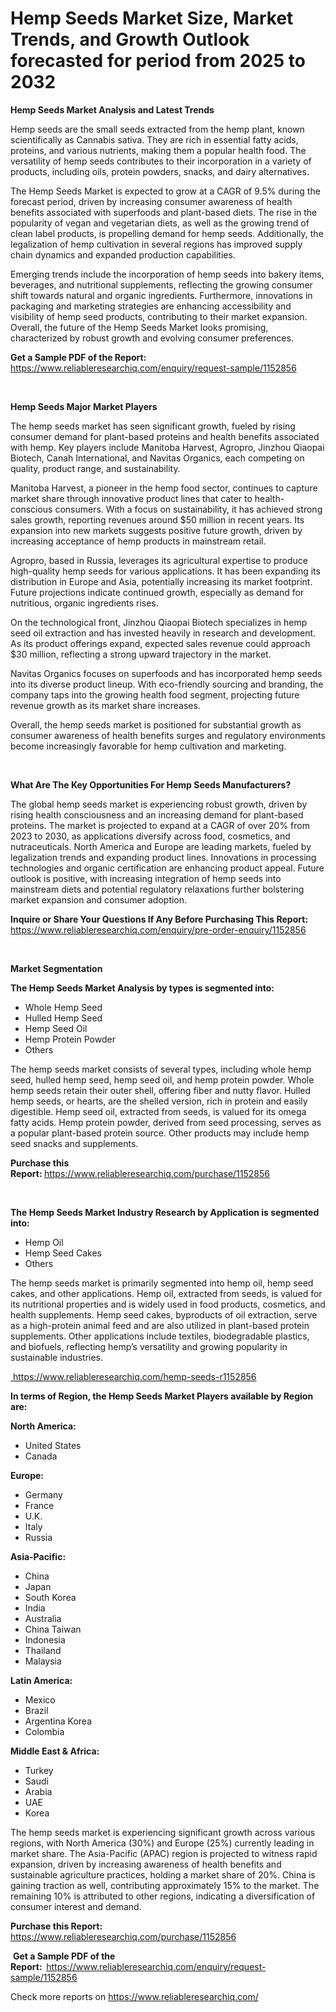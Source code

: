 <p><h1>Hemp Seeds Market Size, Market Trends, and Growth Outlook forecasted for period from 2025 to 2032</h1></p><p><strong>Hemp Seeds Market Analysis and Latest Trends</strong></p>
<p><p>Hemp seeds are the small seeds extracted from the hemp plant, known scientifically as Cannabis sativa. They are rich in essential fatty acids, proteins, and various nutrients, making them a popular health food. The versatility of hemp seeds contributes to their incorporation in a variety of products, including oils, protein powders, snacks, and dairy alternatives.</p><p>The Hemp Seeds Market is expected to grow at a CAGR of 9.5% during the forecast period, driven by increasing consumer awareness of health benefits associated with superfoods and plant-based diets. The rise in the popularity of vegan and vegetarian diets, as well as the growing trend of clean label products, is propelling demand for hemp seeds. Additionally, the legalization of hemp cultivation in several regions has improved supply chain dynamics and expanded production capabilities.</p><p>Emerging trends include the incorporation of hemp seeds into bakery items, beverages, and nutritional supplements, reflecting the growing consumer shift towards natural and organic ingredients. Furthermore, innovations in packaging and marketing strategies are enhancing accessibility and visibility of hemp seed products, contributing to their market expansion. Overall, the future of the Hemp Seeds Market looks promising, characterized by robust growth and evolving consumer preferences.</p></p>
<p><strong>Get a Sample PDF of the Report:&nbsp;</strong> <a href="https://www.reliableresearchiq.com/enquiry/request-sample/1152856?utm_campaign=2580&utm_medium=2&utm_source=Github&utm_content=ia&utm_term=22032025&utm_id=hemp-seeds">https://www.reliableresearchiq.com/enquiry/request-sample/1152856</a></p>
<p>&nbsp;</p>
<p><strong>Hemp Seeds Major Market Players</strong></p>
<p><p>The hemp seeds market has seen significant growth, fueled by rising consumer demand for plant-based proteins and health benefits associated with hemp. Key players include Manitoba Harvest, Agropro, Jinzhou Qiaopai Biotech, Canah International, and Navitas Organics, each competing on quality, product range, and sustainability.</p><p>Manitoba Harvest, a pioneer in the hemp food sector, continues to capture market share through innovative product lines that cater to health-conscious consumers. With a focus on sustainability, it has achieved strong sales growth, reporting revenues around $50 million in recent years. Its expansion into new markets suggests positive future growth, driven by increasing acceptance of hemp products in mainstream retail.</p><p>Agropro, based in Russia, leverages its agricultural expertise to produce high-quality hemp seeds for various applications. It has been expanding its distribution in Europe and Asia, potentially increasing its market footprint. Future projections indicate continued growth, especially as demand for nutritious, organic ingredients rises.</p><p>On the technological front, Jinzhou Qiaopai Biotech specializes in hemp seed oil extraction and has invested heavily in research and development. As its product offerings expand, expected sales revenue could approach $30 million, reflecting a strong upward trajectory in the market.</p><p>Navitas Organics focuses on superfoods and has incorporated hemp seeds into its diverse product lineup. With eco-friendly sourcing and branding, the company taps into the growing health food segment, projecting future revenue growth as its market share increases.</p><p>Overall, the hemp seeds market is positioned for substantial growth as consumer awareness of health benefits surges and regulatory environments become increasingly favorable for hemp cultivation and marketing.</p></p>
<p>&nbsp;</p>
<p><strong>What Are The Key Opportunities For Hemp Seeds Manufacturers?</strong></p>
<p><p>The global hemp seeds market is experiencing robust growth, driven by rising health consciousness and an increasing demand for plant-based proteins. The market is projected to expand at a CAGR of over 20% from 2023 to 2030, as applications diversify across food, cosmetics, and nutraceuticals. North America and Europe are leading markets, fueled by legalization trends and expanding product lines. Innovations in processing technologies and organic certification are enhancing product appeal. Future outlook is positive, with increasing integration of hemp seeds into mainstream diets and potential regulatory relaxations further bolstering market expansion and consumer adoption.</p></p>
<p><strong>Inquire or Share Your Questions If Any Before Purchasing This Report:</strong> <a href="https://www.reliableresearchiq.com/enquiry/pre-order-enquiry/1152856?utm_campaign=2580&utm_medium=2&utm_source=Github&utm_content=ia&utm_term=22032025&utm_id=hemp-seeds">https://www.reliableresearchiq.com/enquiry/pre-order-enquiry/1152856</a></p>
<p>&nbsp;</p>
<p><strong>Market Segmentation</strong></p>
<p><strong>The Hemp Seeds Market Analysis by types is segmented into:</strong></p>
<p><ul><li>Whole Hemp Seed</li><li>Hulled Hemp Seed</li><li>Hemp Seed Oil</li><li>Hemp Protein Powder</li><li>Others</li></ul></p>
<p><p>The hemp seeds market consists of several types, including whole hemp seed, hulled hemp seed, hemp seed oil, and hemp protein powder. Whole hemp seeds retain their outer shell, offering fiber and nutty flavor. Hulled hemp seeds, or hearts, are the shelled version, rich in protein and easily digestible. Hemp seed oil, extracted from seeds, is valued for its omega fatty acids. Hemp protein powder, derived from seed processing, serves as a popular plant-based protein source. Other products may include hemp seed snacks and supplements.</p></p>
<p><strong>Purchase this Report:&nbsp;</strong><a href="https://www.reliableresearchiq.com/purchase/1152856?utm_campaign=2580&utm_medium=2&utm_source=Github&utm_content=ia&utm_term=22032025&utm_id=hemp-seeds">https://www.reliableresearchiq.com/purchase/1152856</a></p>
<p>&nbsp;</p>
<p><strong>The Hemp Seeds Market Industry Research by Application is segmented into:</strong></p>
<p><ul><li>Hemp Oil</li><li>Hemp Seed Cakes</li><li>Others</li></ul></p>
<p><p>The hemp seeds market is primarily segmented into hemp oil, hemp seed cakes, and other applications. Hemp oil, extracted from seeds, is valued for its nutritional properties and is widely used in food products, cosmetics, and health supplements. Hemp seed cakes, byproducts of oil extraction, serve as a high-protein animal feed and are also utilized in plant-based protein supplements. Other applications include textiles, biodegradable plastics, and biofuels, reflecting hemp’s versatility and growing popularity in sustainable industries.</p></p>
<p><a href="https://www.reliableresearchiq.com/hemp-seeds-r1152856?utm_campaign=2580&utm_medium=2&utm_source=Github&utm_content=ia&utm_term=22032025&utm_id=hemp-seeds">&nbsp;https://www.reliableresearchiq.com/hemp-seeds-r1152856</a></p>
<p><strong>In terms of Region, the Hemp Seeds Market Players available by Region are:</strong></p>
<p>
    <p> <strong> North America: </strong>
        <ul>
            <li>United States</li>
            <li>Canada</li>
        </ul>
        </p> 
    <p> <strong> Europe: </strong>
        <ul>
            <li>Germany</li>
            <li>France</li>
            <li>U.K.</li>
            <li>Italy</li>
            <li>Russia</li>
        </ul>
        </p> 
    <p> <strong> Asia-Pacific: </strong>
        <ul>
            <li>China</li>
            <li>Japan</li>
            <li>South Korea</li>
            <li>India</li>
            <li>Australia</li>
            <li>China Taiwan</li>
            <li>Indonesia</li>
            <li>Thailand</li>
            <li>Malaysia</li>
        </ul>
        </p> 
    <p> <strong> Latin America: </strong>
        <ul>
            <li>Mexico</li>
            <li>Brazil</li>
            <li>Argentina Korea</li>
            <li>Colombia</li>
        </ul>
        </p> 
    <p> <strong> Middle East & Africa: </strong>
        <ul>
            <li>Turkey</li>
            <li>Saudi</li>
            <li>Arabia</li>
            <li>UAE</li>
            <li>Korea</li>
        </ul>
    </p>
    </p>
<p><p>The hemp seeds market is experiencing significant growth across various regions, with North America (30%) and Europe (25%) currently leading in market share. The Asia-Pacific (APAC) region is projected to witness rapid expansion, driven by increasing awareness of health benefits and sustainable agriculture practices, holding a market share of 20%. China is gaining traction as well, contributing approximately 15% to the market. The remaining 10% is attributed to other regions, indicating a diversification of consumer interest and demand.</p></p>
<p><strong>Purchase this Report: </strong><a href="https://www.reliableresearchiq.com/purchase/1152856?utm_campaign=2580&utm_medium=2&utm_source=Github&utm_content=ia&utm_term=22032025&utm_id=hemp-seeds">https://www.reliableresearchiq.com/purchase/1152856</a></p>
<p>&nbsp;<strong>Get a Sample PDF of the Report:&nbsp;&nbsp;</strong><a href="https://www.reliableresearchiq.com/enquiry/request-sample/1152856?utm_campaign=2580&utm_medium=2&utm_source=Github&utm_content=ia&utm_term=22032025&utm_id=hemp-seeds">https://www.reliableresearchiq.com/enquiry/request-sample/1152856</a></p>
<p><strong></strong></p>
<p>Check more reports on <a href="https://www.reliableresearchiq.com/?utm_campaign=2580&utm_medium=2&utm_source=Github&utm_content=ia&utm_term=22032025&utm_id=hemp-seeds">https://www.reliableresearchiq.com/</a></p>